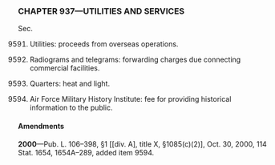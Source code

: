 ### **CHAPTER 937—UTILITIES AND SERVICES** ###

Sec.

9591. Utilities: proceeds from overseas operations.

9592. Radiograms and telegrams: forwarding charges due connecting commercial facilities.

9593. Quarters: heat and light.

9594. Air Force Military History Institute: fee for providing historical information to the public.

#### Amendments ####

**2000**—Pub. L. 106–398, §1 [[div. A], title X, §1085(c)(2)], Oct. 30, 2000, 114 Stat. 1654, 1654A–289, added item 9594.
